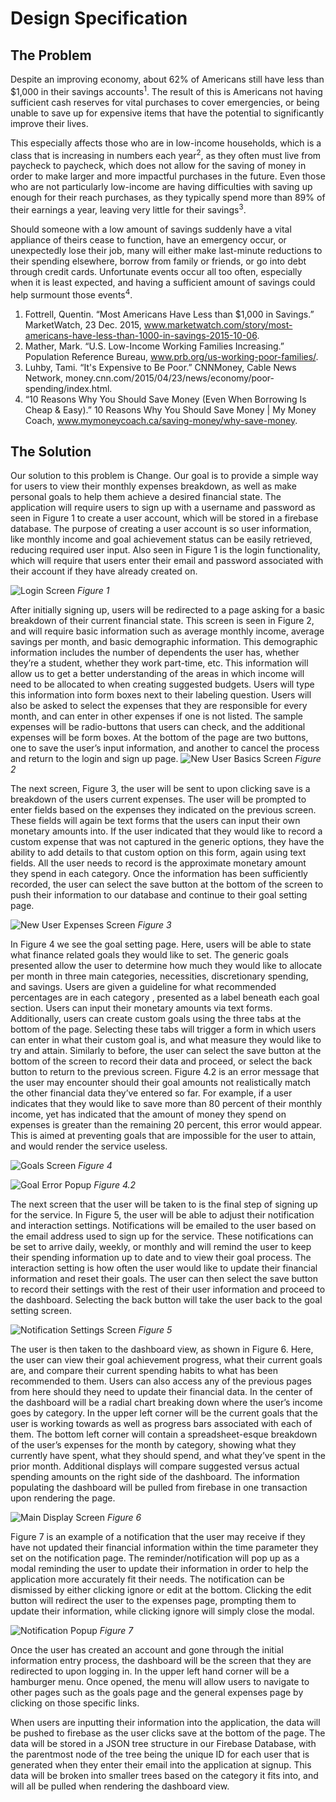 # Design Specification

## The Problem
Despite an improving economy, about 62% of Americans still have less than $1,000 in their savings accounts<sup>1</sup>. The result of this is Americans not having sufficient cash reserves for vital purchases to cover emergencies, or being unable to save up for expensive items that have the potential to significantly improve their lives.

This especially affects those who are in low-income households, which is a class that is increasing in numbers each year<sup>2</sup>, as they often must live from paycheck to paycheck, which does not allow for the saving of money in order to make larger and more impactful purchases in the future.  Even those who are not particularly low-income are having difficulties with saving up enough for their reach purchases, as they typically spend more than 89% of their earnings a year, leaving very little for their savings<sup>3</sup>.

Should someone with a low amount of savings suddenly have a vital appliance of theirs cease to function, have an emergency occur, or unexpectedly lose their job, many will either make last-minute reductions to their spending elsewhere, borrow from family or friends, or go into debt through credit cards. Unfortunate events occur all too often, especially when it is least expected, and having a sufficient amount of savings could help surmount those events<sup>4</sup>.

1. Fottrell, Quentin. “Most Americans Have Less than $1,000 in Savings.” MarketWatch, 23 Dec. 2015, www.marketwatch.com/story/most-americans-have-less-than-1000-in-savings-2015-10-06.
2. Mather, Mark. “U.S. Low-Income Working Families Increasing.” Population Reference Bureau, www.prb.org/us-working-poor-families/.
3. Luhby, Tami. “It's Expensive to Be Poor.” CNNMoney, Cable News Network, money.cnn.com/2015/04/23/news/economy/poor-spending/index.html.
4. “10 Reasons Why You Should Save Money (Even When Borrowing Is Cheap & Easy).” 10 Reasons Why You Should Save Money | My Money Coach, www.mymoneycoach.ca/saving-money/why-save-money.

## The Solution
Our solution to this problem is Change. Our goal is to provide a simple way for users to view their monthly expenses breakdown, as well as make personal goals to help them achieve a desired financial state. The application will require users to sign up with a username and password as seen in Figure 1 to create a user account, which will be stored in a firebase database. The purpose of creating a user account is so user information, like monthly income and goal achievement status can be easily retrieved, reducing required user input.  Also seen in Figure 1 is the login functionality, which will require that users enter their email and password associated with their account if they have already created on. 

![Login Screen](Imgs/Login.PNG)
*Figure 1*

After initially signing up, users will be redirected to a page asking for a basic breakdown of their current financial state. This screen is seen in Figure 2, and will require basic information such as average monthly income, average savings per month, and basic demographic information. This demographic information includes the number of dependents the user has, whether they’re a student, whether they work part-time, etc. This information will allow us to get a better understanding of the areas in which income will need to be allocated to when creating suggested budgets. Users will type this information into form boxes next to their labeling question. Users will also be asked to select the expenses that they are responsible for every month, and can enter in other expenses if one is not listed. The sample expenses will be radio-buttons that users can check, and the additional expenses will be form boxes. At the bottom of the page are two buttons, one to save the user’s input information, and another to cancel the process and return to the login and sign up page.
![New User Basics Screen](Imgs/NewUserBasics.PNG)
*Figure 2*

The next screen, Figure 3, the user will be sent to upon clicking save is a breakdown of the users current expenses. The user will be prompted to enter fields based on the expenses they indicated on the previous screen. These fields will again be text forms that the users can input their own monetary amounts into. If the user indicated that they would like to record a custom expense that was not captured in the generic options, they have the ability to add details to that custom option on this form, again using text fields. All the user needs to record is the approximate monetary amount they spend in each category. Once the information has been sufficiently recorded, the user can select the save button at the bottom of the screen to push their information to our database and continue to their goal setting page.

![New User Expenses Screen](Imgs/NewUserExpenses.PNG)
*Figure 3*


In Figure 4 we see the goal setting page. Here, users will be able to state what finance related goals they would like to set. The generic goals presented allow the user to determine how much they would like to allocate per month in three main categories, necessities, discretionary spending, and savings. Users are given a guideline for what recommended percentages are in each category , presented as a label beneath each goal section. Users can input their monetary amounts via text forms. Additionally, users can create custom goals using the three tabs at the bottom of the page. Selecting these tabs will trigger a form in which users can enter in what their custom goal is, and what measure they would like to try and attain. Similarly to before, the user can select the save button at the bottom of the screen to record their data and proceed, or select the back button to return to the previous screen. Figure 4.2 is an error message that the user may encounter should their goal amounts not realistically match the other financial data they’ve entered so far. For example, if a user indicates that they would like to save more than 80 percent of their monthly income, yet has indicated that the amount of money they spend on expenses is greater than the remaining 20 percent, this error would appear. This is aimed at preventing goals that are impossible for the user to attain, and would render the service useless.

![Goals Screen](Imgs/Goals.PNG)
*Figure 4*

![Goal Error Popup](Imgs/ErrorGoals.PNG)
*Figure 4.2*

The next screen that the user will be taken to is the final step of signing up for the service. In Figure 5, the user will be able to adjust their notification and interaction settings. Notifications will be emailed to the user based on the email address used to sign up for the service. These notifications can be set to arrive daily, weekly, or monthly and will remind the user to keep their spending information up to date and to view their goal process. The interaction setting is how often the user would like to update their financial information and reset their goals. The user can then select the save button to record their settings with the rest of their user information and proceed to the dashboard. Selecting the back button will take the user back to the goal setting screen.

![Notification Settings Screen](Imgs/NotificationSettings.PNG)
*Figure 5*

The user is then taken to the dashboard view, as shown in Figure 6. Here, the user can view their goal achievement progress, what their current goals are, and compare their current spending habits to what has been recommended to them. Users can also access any of the previous pages from here should they need to update their financial data. In the center of the dashboard will be a radial chart breaking down where the user’s income goes by category. In the upper left corner will be the current goals that the user is working towards as well as progress bars associated with each of them. The bottom left corner will contain a spreadsheet-esque breakdown of the user’s expenses for the month by category, showing what they currently have spent, what they should spend, and what they’ve spent in the prior month. Additional displays will compare suggested versus actual spending amounts on the right side of the dashboard. The information populating the dashboard will be pulled from firebase in one transaction upon rendering the page.

![Main Display Screen](Imgs/MainDisplay.PNG)
*Figure 6*

Figure 7 is an example of a notification that the user may receive if they have not updated their financial information within the time parameter they set on the notification page. The reminder/notification will pop up as a modal reminding the user to update their information in order to help the application more accurately fit their needs. The notification can be dismissed by either clicking ignore or edit at the bottom. Clicking the edit button will redirect the user to the expenses page, prompting them to update their information, while clicking ignore will simply close the modal. 

![Notification Popup](Imgs/Notification.PNG)
*Figure 7*

Once the user has created an account and gone through the initial information entry process, the dashboard will be the screen that they are redirected to upon logging in. In the upper left hand corner will be a hamburger menu. Once opened, the menu will allow users to navigate to other pages such as the goals page and the general expenses page by clicking on those specific links.

When users are inputting their information into the application, the data will be pushed to firebase as the user clicks save at the bottom of the page. The data will be stored in a JSON tree structure in our Firebase Database, with the parentmost node of the tree being the unique ID for each user that is generated when they enter their email into the application at signup. This data will be broken into smaller trees based on the category it fits into, and will all be pulled when rendering the dashboard view.

